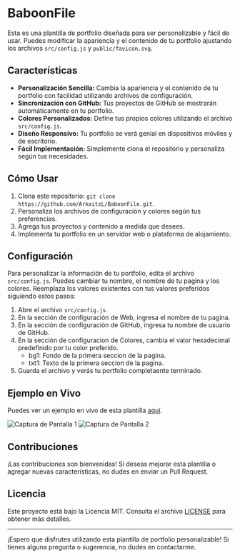 # BaboonFile

Esta es una plantilla de portfolio diseñada para ser personalizable y fácil de usar. Puedes modificar la apariencia y el contenido de tu portfolio ajustando los archivos `src/config.js` y `public/favicon.svg`.

## Características

- **Personalización Sencilla:** Cambia la apariencia y el contenido de tu portfolio con facilidad utilizando archivos de configuración.
- **Sincronización con GitHub:** Tus proyectos de GitHub se mostrarán automáticamente en tu portfolio.
- **Colores Personalizados:** Define tus propios colores utilizando el archivo `src/config.js`.
- **Diseño Responsivo:** Tu portfolio se verá genial en dispositivos móviles y de escritorio.
- **Fácil Implementación:** Simplemente clona el repositorio y personaliza según tus necesidades.

## Cómo Usar

1. Clona este repositorio: `git clone https://github.com/ArkaitzL/BaboonFile.git`.
2. Personaliza los archivos de configuración y colores según tus preferencias.
3. Agrega tus proyectos y contenido a medida que desees.
4. Implementa tu portfolio en un servidor web o plataforma de alojamiento.

## Configuración

Para personalizar la información de tu portfolio, edita el archivo `src/config.js`. Puedes cambiar tu nombre, el nombre de tu pagina y los colores. Reemplaza los valores existentes con tus valores preferidos siguiendo estos pasos:

1. Abre el archivo `src/config.js`.
2. En la sección de configuración de Web, ingresa el nombre de tu pagina.
3. En la sección de configuración de GitHub, ingresa tu nombre de usuario de GitHub.
4. En la sección de configuracion de Colores, cambia el valor hexadecimal predefinido por tu color preferido.
   - bg1: Fondo de la primera seccion de la pagina.
   - txt1: Texto de la primera seccion de la pagina.
6. Guarda el archivo y verás tu portfolio completaente terminado.

## Ejemplo en Vivo

Puedes ver un ejemplo en vivo de esta plantilla [aquí](https://baboon.games/).

![Captura de Pantalla 1](/screenshots/screenshot1.png)
![Captura de Pantalla 2](/screenshots/screenshot2.png)

## Contribuciones

¡Las contribuciones son bienvenidas! Si deseas mejorar esta plantilla o agregar nuevas características, no dudes en enviar un Pull Request.

## Licencia

Este proyecto está bajo la Licencia MIT. Consulta el archivo [LICENSE](LICENSE) para obtener más detalles.

---

¡Espero que disfrutes utilizando esta plantilla de portfolio personalizable! Si tienes alguna pregunta o sugerencia, no dudes en contactarme.
